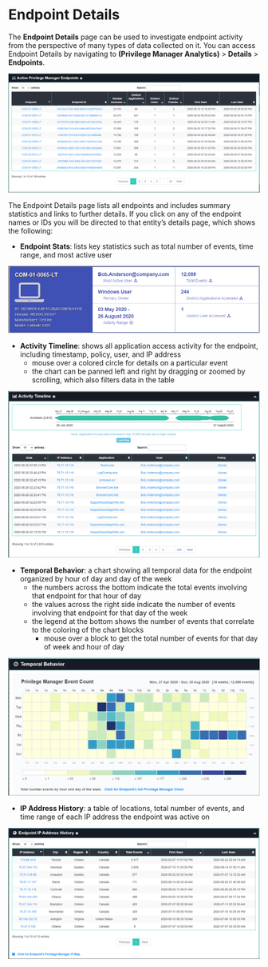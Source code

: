 [title]: # (Endpoint Details)
[tags]: # (Privilege Manager,Privileged Behavior Analytics,PBA,Operations,Endpoint,Details)
[priority]: # (4590)

# Endpoint Details

The **Endpoint Details** page can be used to investigate endpoint activity from the perspective of many types of data collected on it.
You can access Endpoint Details by navigating to **(Privilege Manager Analytics)** > **Details** > **Endpoints**.

![Endpoint List](images/details-endpoints.png "Endpoint List")

The Endpoint Details page lists all endpoints and includes summary statistics and links to further details.  If you click on any of the endpoint names or IDs you will be directed to that entity’s details page, which shows the following:

* **Endpoint Stats**: lists key statistics such as total number of events, time range, and most active user

![Endpoint Statistics](images/details-endpoints-stats.png "Endpoint Statistics")

* **Activity Timeline**: shows all application access activity for the endpoint, including timestamp, policy, user, and IP address
  * mouse over a colored circle for details on a particular event
  * the chart can be panned left and right by dragging or zoomed by scrolling, which also filters data in the table

![Endpoint Activity](images/details-endpoints-activity.png "Endpoint Activity")

* **Temporal Behavior**: a chart showing all temporal data for the endpoint organized by hour of day and day of the week
  * the numbers across the bottom indicate the total events involving that endpoint for that hour of day
  * the values across the right side indicate the number of events involving that endpoint for that day of the week
  * the legend at the bottom shows the number of events that correlate to the coloring of the chart blocks
    * mouse over a block to get the total number of events for that day of week and hour of day

![Temporal Behavior](images/details-endpoints-temporal.png "Temporal Behavior")

* **IP Address History**: a table of locations, total number of events, and time range of each IP address the endpoint was active on

![IP Address History](images/details-endpoints-ipaddress.png "IP Address History")
